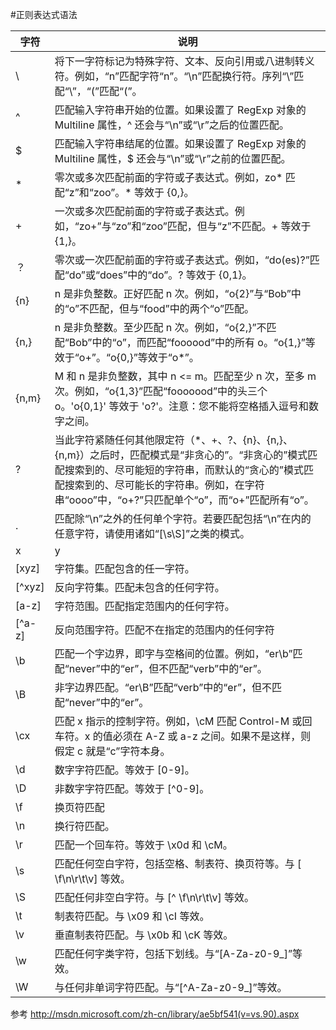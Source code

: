 
#正则表达式语法

字符    | 说明
-------	| -------------
 \		| 将下一字符标记为特殊字符、文本、反向引用或八进制转义符。例如，“n”匹配字符“n”。“\n”匹配换行符。序列“\\”匹配“\”，“\(”匹配“(”。
 ^		| 匹配输入字符串开始的位置。如果设置了 RegExp 对象的 Multiline 属性，^ 还会与“\n”或“\r”之后的位置匹配。
 $	 	| 匹配输入字符串结尾的位置。如果设置了 RegExp 对象的 Multiline 属性，$ 还会与“\n”或“\r”之前的位置匹配。
 *		| 零次或多次匹配前面的字符或子表达式。例如，zo* 匹配“z”和“zoo”。* 等效于 {0,}。
 +	 	| 一次或多次匹配前面的字符或子表达式。例如，“zo+”与“zo”和“zoo”匹配，但与“z”不匹配。+ 等效于 {1,}。
 ？	  	| 零次或一次匹配前面的字符或子表达式。例如，“do(es)?”匹配“do”或“does”中的“do”。? 等效于 {0,1}。
 {n}	| n 是非负整数。正好匹配 n 次。例如，“o{2}”与“Bob”中的“o”不匹配，但与“food”中的两个“o”匹配。
 {n,}	| n 是非负整数。至少匹配 n 次。例如，“o{2,}”不匹配“Bob”中的“o”，而匹配“foooood”中的所有 o。“o{1,}”等效于“o+”。“o{0,}”等效于“o*”。
 {n,m}	| M 和 n 是非负整数，其中 n <= m。匹配至少 n 次，至多 m 次。例如，“o{1,3}”匹配“fooooood”中的头三个 o。'o{0,1}' 等效于 'o?'。注意：您不能将空格插入逗号和数字之间。
 ?		| 当此字符紧随任何其他限定符（*、+、?、{n}、{n,}、{n,m}）之后时，匹配模式是“非贪心的”。“非贪心的”模式匹配搜索到的、尽可能短的字符串，而默认的“贪心的”模式匹配搜索到的、尽可能长的字符串。例如，在字符串“oooo”中，“o+?”只匹配单个“o”，而“o+”匹配所有“o”。
 .		| 匹配除“\n”之外的任何单个字符。若要匹配包括“\n”在内的任意字符，请使用诸如“[\s\S]”之类的模式。
 x|y	| 匹配 x 或 y。例如，'z|food' 匹配“z”或“food”。'(z|f)ood' 匹配“zood”或“food”。
 [xyz]	| 字符集。匹配包含的任一字符。
 [^xyz]	| 反向字符集。匹配未包含的任何字符。
 [a-z]	| 字符范围。匹配指定范围内的任何字符。
 [^a-z]	| 反向范围字符。匹配不在指定的范围内的任何字符
 \b 	| 匹配一个字边界，即字与空格间的位置。例如，“er\b”匹配“never”中的“er”，但不匹配“verb”中的“er”。
 \B 	| 非字边界匹配。“er\B”匹配“verb”中的“er”，但不匹配“never”中的“er”。
 \cx	| 匹配 x 指示的控制字符。例如，\cM 匹配 Control-M 或回车符。x 的值必须在 A-Z 或 a-z 之间。如果不是这样，则假定 c 就是“c”字符本身。
 \d 	| 数字字符匹配。等效于 [0-9]。
 \D 	| 非数字字符匹配。等效于 [^0-9]。
 \f 	| 换页符匹配
 \n 	| 换行符匹配。
 \r 	| 匹配一个回车符。等效于 \x0d 和 \cM。
 \s 	| 匹配任何空白字符，包括空格、制表符、换页符等。与 [ \f\n\r\t\v] 等效。
 \S 	| 匹配任何非空白字符。与 [^ \f\n\r\t\v] 等效。
 \t 	| 制表符匹配。与 \x09 和 \cI 等效。
 \v 	| 垂直制表符匹配。与 \x0b 和 \cK 等效。
 \w 	| 匹配任何字类字符，包括下划线。与“[A-Za-z0-9_]”等效。
 \W 	| 与任何非单词字符匹配。与“[^A-Za-z0-9_]”等效。


参考 http://msdn.microsoft.com/zh-cn/library/ae5bf541(v=vs.90).aspx